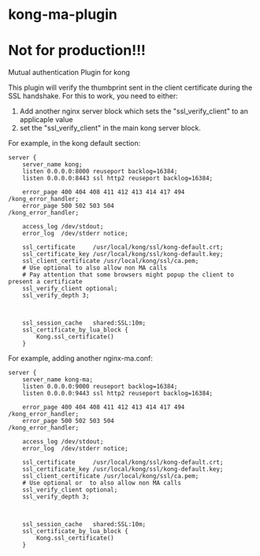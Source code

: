# kong-ma-plugin
# Not for production!!!
Mutual authentication Plugin for kong

This plugin will verify the thumbprint sent in the client certificate during the SSL handshake.
For this to work, you need to either:

1. Add another nginx server block which sets the "ssl_verify_client" to an applicaple value
2. set the "ssl_verify_client" in the main kong server block.


For example, in the kong default section:
```nginx
server {
    server_name kong;
    listen 0.0.0.0:8000 reuseport backlog=16384;
    listen 0.0.0.0:8443 ssl http2 reuseport backlog=16384;

    error_page 400 404 408 411 412 413 414 417 494 /kong_error_handler;
    error_page 500 502 503 504                     /kong_error_handler;

    access_log /dev/stdout;
    error_log  /dev/stderr notice;

    ssl_certificate     /usr/local/kong/ssl/kong-default.crt;
    ssl_certificate_key /usr/local/kong/ssl/kong-default.key;
    ssl_client_certificate /usr/local/kong/ssl/ca.pem;
    # Use optional to also allow non MA calls
    # Pay attention that some browsers might popup the client to present a certificate
    ssl_verify_client optional;
    ssl_verify_depth 3;



    ssl_session_cache   shared:SSL:10m;
    ssl_certificate_by_lua_block {
        Kong.ssl_certificate()
    }
```


For example, adding another nginx-ma.conf:
```nginx
server {
    server_name kong-ma;
    listen 0.0.0.0:9000 reuseport backlog=16384;
    listen 0.0.0.0:9443 ssl http2 reuseport backlog=16384;

    error_page 400 404 408 411 412 413 414 417 494 /kong_error_handler;
    error_page 500 502 503 504                     /kong_error_handler;

    access_log /dev/stdout;
    error_log  /dev/stderr notice;

    ssl_certificate     /usr/local/kong/ssl/kong-default.crt;
    ssl_certificate_key /usr/local/kong/ssl/kong-default.key;
    ssl_client_certificate /usr/local/kong/ssl/ca.pem;
    # Use optional or  to also allow non MA calls
    ssl_verify_client optional;
    ssl_verify_depth 3;



    ssl_session_cache   shared:SSL:10m;
    ssl_certificate_by_lua_block {
        Kong.ssl_certificate()
    }
```
